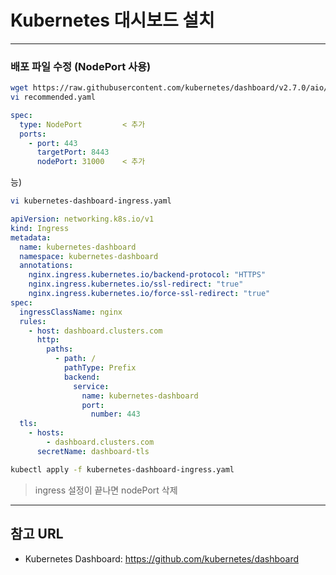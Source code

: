 # Kubernetes 대시보드 설치

---

### 배포 파일 수정 (NodePort 사용)

```bash
wget https://raw.githubusercontent.com/kubernetes/dashboard/v2.7.0/aio/deploy/recommended.yaml
vi recommended.yaml
```

```yaml
spec:
  type: NodePort         < 추가
  ports:
    - port: 443
      targetPort: 8443
      nodePort: 31000    < 추가
```

능)

```bash
vi kubernetes-dashboard-ingress.yaml
```

```yaml
apiVersion: networking.k8s.io/v1
kind: Ingress
metadata:
  name: kubernetes-dashboard
  namespace: kubernetes-dashboard
  annotations:
    nginx.ingress.kubernetes.io/backend-protocol: "HTTPS"
    nginx.ingress.kubernetes.io/ssl-redirect: "true"
    nginx.ingress.kubernetes.io/force-ssl-redirect: "true"
spec:
  ingressClassName: nginx
  rules:
    - host: dashboard.clusters.com
      http:
        paths:
          - path: /
            pathType: Prefix
            backend:
              service:
                name: kubernetes-dashboard
                port:
                  number: 443
  tls:
    - hosts:
        - dashboard.clusters.com
      secretName: dashboard-tls
```

```bash
kubectl apply -f kubernetes-dashboard-ingress.yaml
```
> ingress 설정이 끝나면 nodePort 삭제

---

## 참고 URL

 - Kubernetes Dashboard: https://github.com/kubernetes/dashboard
